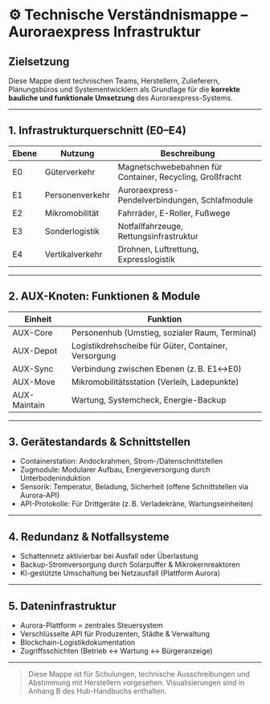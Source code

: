# ⚙️ Technische Verständnismappe – Auroraexpress Infrastruktur

## Zielsetzung
Diese Mappe dient technischen Teams, Herstellern, Zulieferern, Planungsbüros und Systementwicklern als Grundlage für die **korrekte bauliche und funktionale Umsetzung** des Auroraexpress-Systems.

---

## 1. Infrastrukturquerschnitt (E0–E4)

| Ebene | Nutzung | Beschreibung |
|-------|---------|--------------|
| E0 | Güterverkehr | Magnetschwebebahnen für Container, Recycling, Großfracht |
| E1 | Personenverkehr | Auroraexpress-Pendelverbindungen, Schlafmodule |
| E2 | Mikromobilität | Fahrräder, E-Roller, Fußwege |
| E3 | Sonderlogistik | Notfallfahrzeuge, Rettungsinfrastruktur |
| E4 | Vertikalverkehr | Drohnen, Luftrettung, Expresslogistik |

---

## 2. AUX-Knoten: Funktionen & Module

| Einheit | Funktion |
|--------|----------|
| AUX-Core | Personenhub (Umstieg, sozialer Raum, Terminal) |
| AUX-Depot | Logistikdrehscheibe für Güter, Container, Versorgung |
| AUX-Sync | Verbindung zwischen Ebenen (z. B. E1↔E0) |
| AUX-Move | Mikromobilitätsstation (Verleih, Ladepunkte) |
| AUX-Maintain | Wartung, Systemcheck, Energie-Backup |

---

## 3. Gerätestandards & Schnittstellen

- Containerstation: Andockrahmen, Strom-/Datenschnittstellen
- Zugmodule: Modularer Aufbau, Energieversorgung durch Unterbodeninduktion
- Sensorik: Temperatur, Beladung, Sicherheit (offene Schnittstellen via Aurora-API)
- API-Protokolle: Für Drittgeräte (z. B. Verladekräne, Wartungseinheiten)

---

## 4. Redundanz & Notfallsysteme

- Schattennetz aktivierbar bei Ausfall oder Überlastung
- Backup-Stromversorgung durch Solarpuffer & Mikrokernreaktoren
- KI-gestützte Umschaltung bei Netzausfall (Plattform Aurora)

---

## 5. Dateninfrastruktur

- Aurora-Plattform = zentrales Steuersystem
- Verschlüsselte API für Produzenten, Städte & Verwaltung
- Blockchain-Logistikdokumentation
- Zugriffsschichten (Betrieb ↔ Wartung ↔ Bürgeranzeige)

---

> Diese Mappe ist für Schulungen, technische Ausschreibungen und Abstimmung mit Herstellern vorgesehen. Visualisierungen sind in Anhang B des Hub-Handbuchs enthalten.
